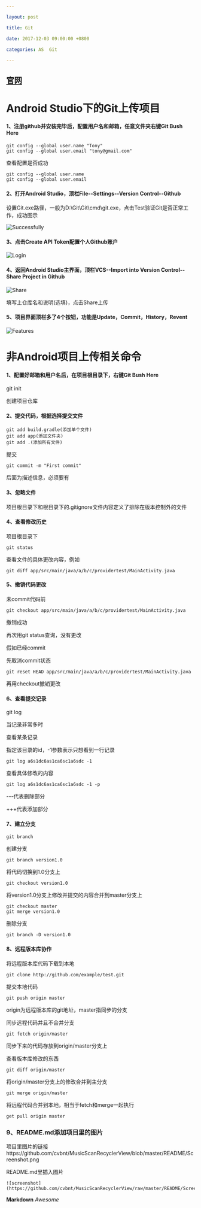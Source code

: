 ```yaml
---

layout: post  

title: Git

date: 2017-12-03 09:00:00 +0800  

categories: AS  Git 

---
```


## [官网](https://git-scm.com/)



# Android Studio下的Git上传项目

#### 1、注册github并安装完毕后，配置用户名和邮箱，任意文件夹右键Git Bush Here

```
git config --global user.name "Tony"
git config --global user.email "tony@gmail.com"
```

查看配置是否成功

```
git config --global user.name 
git config --global user.email 
```

#### 2、打开Android Studio，顶栏File--Settings--Version Control--Github

设置Git.exe路径，一般为D:\Git\Git\cmd\git.exe，点击Test验证Git是否正常工作，成功图示

![Successfully](https://cvbnt.github.io/cvbnt.github.io/assets/images/Git/GitSuccessfully.png)

#### 3、点击Create API Token配置个人Github账户

![Login](https://cvbnt.github.io/assets/images/Git/Login.PNG)

#### 4、返回Android Studio主界面，顶栏VCS--Import into Version Control--Share Project in Github

![Share](https://cvbnt.github.io/cvbnt.github.io/assets/images/Git/Share.PNG)

填写上仓库名和说明(选填)，点击Share上传

#### 5、项目界面顶栏多了4个按钮，功能是Update，Commit，History，Revent

![Features](https://cvbnt.github.io/cvbnt.github.io/assets/images/Git/Features.PNG)

# 非Android项目上传相关命令

#### 1、配置好邮箱和用户名后，在项目根目录下，右键Git Bush Here

git init

创建项目仓库

#### 2、提交代码，根据选择提交文件

```
git add build.gradle(添加单个文件)
git add app(添加文件夹)
git add .(添加所有文件)
```

提交

```
git commit -m "First commit"
```

后面为描述信息，必须要有

#### 3、忽略文件

项目根目录下和根目录下的.gitignore文件内容定义了排除在版本控制外的文件

#### 4、查看修改历史

项目根目录下

```
git status
```

查看文件的具体更改内容，例如

```
git diff app/src/main/java/a/b/c/providertest/MainActivity.java
```

#### 5、撤销代码更改

未commit代码前

```
git checkout app/src/main/java/a/b/c/providertest/MainActivity.java
```

撤销成功

再次用git status查询，没有更改

假如已经commit

先取消commit状态

```
git reset HEAD app/src/main/java/a/b/c/providertest/MainActivity.java
```

再用checkout撤销更改

#### 6、查看提交记录

git log

当记录非常多时

查看某条记录

指定该目录的id，-1参数表示只想看到一行记录

```
git log a6s1dc6as1ca6sc1a6sdc -1
```

查看具体修改的内容

```
git log a6s1dc6as1ca6sc1a6sdc -1 -p
```

---代表删除部分

+++代表添加部分

#### 7、建立分支

```
git branch
```

创建分支

```
git branch version1.0
```

将代码切换到1.0分支上

```
git checkout version1.0
```

将version1.0分支上修改并提交的内容合并到master分支上

```
git checkout master
git merge version1.0
```

删除分支

```
git branch -D version1.0
```

#### 8、远程版本库协作

将远程版本库代码下载到本地

```
git clone http://github.com/example/test.git
```

提交本地代码

```
git push origin master
```

origin为远程版本库的git地址，master指同步的分支

同步远程代码并且不合并分支

```
git fetch origin/master
```

同步下来的代码存放到origin/master分支上

查看版本库修改的东西

```
git diff origin/master
```

将origin/master分支上的修改合并到主分支

```
git merge origin/master
```

将远程代码合并到本地，相当于fetch和merge一起执行

```
get pull origin master
```

### 9、README.md添加项目里的图片

项目里图片的链接https://github.com/cvbnt/MusicScanRecyclerView/blob/master/README/Screenshot.png

README.md里插入图片

```
![screenshot](https://github.com/cvbnt/MusicScanRecyclerView/raw/master/README/Screenshot.png)
```

**Markdown**
*Awesome*